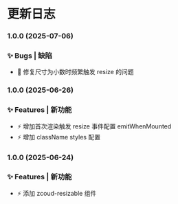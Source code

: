 # 更新日志

### 1.0.0 (2025-07-06)

### ✨ Bugs | 缺陷

- 🐛 修复尺寸为小数时频繁触发 resize 的问题

### 1.0.0 (2025-06-26)

### ✨ Features | 新功能

- ⚡ 增加首次渲染触发 resize 事件配置 emitWhenMounted
- ⚡ 增加 className styles 配置

### 1.0.0 (2025-06-24)

### ✨ Features | 新功能

- ⚡ 添加 zcoud-resizable 组件
